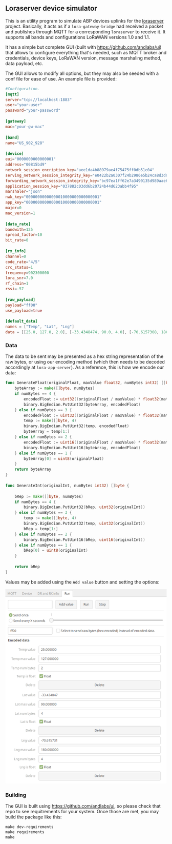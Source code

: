 ## Loraserver device simulator

This is an utility program to simulate ABP devices uplinks for the [loraserver](https://loraserver.io) project.  Basically, it acts as if a `lora-gateway-bridge` had received a packet and publishes through MQTT for a corresponding `loraserver` to receive it.
It supports all bands and configurations LoRaWAN versions 1.0 and 1.1.  

It has a simple but complete GUI (built with https://github.com/andlabs/ui) that allows to configure everything that's needed, such as MQTT broker and credentials, device keys, LoRaWAN version, message marshaling method, data payload, etc.  

The GUI allows to modify all options, but they may also be seeded with a conf file for ease of use. An example file is provided:

```toml
#Configuration.
[mqtt]
server="tcp://localhost:1883"
user="your-user"
password="your-password"

[gateway]
mac="your-gw-mac"

[band]
name="US_902_928"

[device]
eui="0000000000000001"
address="00815bd9"
network_session_encription_key="aee1da4b88979ae4f75475ff0db51c04"
serving_network_session_integrity_key="e0422b2a0307f24b2986e5b24ca8d3d9"
forwarding_network_session_integrity_key="bc97ea1ff62e7a3490135d989aae6bca"
application_session_key="037882c03dd6b20724b44d623abb4f95"
marshaler="json"
nwk_key="00000000000000010000000000000001"
app_key="00000000000000010000000000000001"
major=0
mac_version=1

[data_rate]
bandwith=125
spread_factor=10
bit_rate=0

[rx_info]
channel=0
code_rate="4/5"
crc_status=1
frequency=902300000
lora_snr=7.0
rf_chain=1
rssi=-57

[raw_payload]
payload="ff00"
use_payload=true

[default_data]
names = ["Temp", "Lat", "Lng"]
data = [[25.0, 127.0, 2.0], [-33.4348474, 90.0, 4.0], [-70.6157308, 180.0, 4.0]]
```

### Data

The data to be sent may be presented as a hex string representation of the raw bytes, or using our encoding method (which then needs to be decoded accordingly at `lora-app-server`). As a reference, this is how we encode our data:

```go
func GenerateFloat(originalFloat, maxValue float32, numBytes int32) []byte {
	byteArray := make([]byte, numBytes)
	if numBytes == 4 {
		encodedFloat := uint32((originalFloat / maxValue) * float32(math.Pow(2, 31)))
		binary.BigEndian.PutUint32(byteArray, encodedFloat)
	} else if numBytes == 3 {
		encodedFloat := uint32((originalFloat / maxValue) * float32(math.Pow(2, 23)))
		temp := make([]byte, 4)
		binary.BigEndian.PutUint32(temp, encodedFloat)
		byteArray = temp[1:]
	} else if numBytes == 2 {
		encodedFloat := uint16((originalFloat / maxValue) * float32(math.Pow(2, 15)))
		binary.BigEndian.PutUint16(byteArray, encodedFloat)
	} else if numBytes == 1 {
		byteArray[0] = uint8(originalFloat)
	}
	return byteArray
}

func GenerateInt(originalInt, numBytes int32) []byte {

	bRep := make([]byte, numBytes)
	if numBytes == 4 {
		binary.BigEndian.PutUint32(bRep, uint32(originalInt))
	} else if numBytes == 3 {
		temp := make([]byte, 4)
		binary.BigEndian.PutUint32(temp, uint32(originalInt))
		bRep = temp[1:]
	} else if numBytes == 2 {
		binary.BigEndian.PutUint16(bRep, uint16(originalInt))
	} else if numBytes == 1 {
		bRep[0] = uint8(originalInt)
	}

	return bRep
}
```

Values may be added using the `Add value` button and setting the options:

![](images/data_encoding.png?raw=true)

### Building

The GUI is built using https://github.com/andlabs/ui, so please check that repo to see requitrements for your system. Once those are met, you may build the package like this: 

```
make dev-requirements
make requirements
make
```